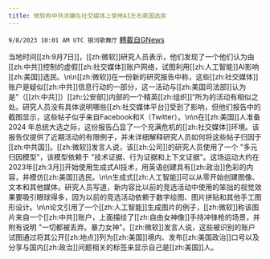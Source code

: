 ```yaml
---
title: 微软称中共涉嫌在社交媒体上使用AI左右美国选民
---
```

`9/8/2023 10:01 AM UTC 银河歌舞厅` [轉載自GNews](https://gnews.org/articles/1662591)

当地时间[[zh:9月7日]]，[[zh:微软]]研究人员表示，他们发现了一个他们认为由[[zh:中共]]控制的虚假[[zh:社交媒体]]账户网络，试图利用[[zh:人工智能]]AI影响[[zh:美国]]选民。\n\n[[zh:微软]]在一份新的研究报告中称，这些[[zh:社交媒体]]账户是疑似[[zh:中共]]信息行动的一部分，这一活动与[[zh:美国司法部]]认为是\"（[[zh:中共]]）[[zh:公安部]]内部的一个精英[[zh:组织]]“所为的活动有相似之处。研究人员没有具体说明哪些[[zh:社交媒体平台]]受到了影响，但他们报告中的截图显示，这些帖子似乎来自Facebook和X（Twitter）。\n\n在[[zh:美国]]人准备 2024 年总统大选之际，这份报告凸显了一个充满危机的[[zh:社交媒体]]环境。该报告仅提供了近期活动的有限例子，并未详细解释研究人员如何将这些帖子归因于[[zh:中共国]]。[[zh:微软]]发言人说，该[[zh:公司]]的研究人员使用了一个 \"多元归因模型\"，该模型依赖于 \"技术证据、行为证据和上下文证据\"。这场运动大约在2023年[[zh:3月]]开始使用生成式AI技术，用英语创建具有[[zh:政治]]色彩的内容，并模仿[[zh:美国]]选民。\n\n生成式[[zh:人工智能]]可以从零开始创建图像、文本和其他媒体。研究人员写道，新内容比以前的竞选活动中使用的笨拙的视觉效果要吸引眼球得多，因为以前的竞选活动依赖于数字绘图、图片拼贴和其他手工图形设计。\n\n论文引用了一个[[zh:人工智能]]生成图片的例子，[[zh:微软]]称该图片来自一个[[zh:中共]]账户，上面描绘了[[zh:自由女神像]]手持冲锋枪的场景，并附有说明 \"一切都被丢弃。暴力女神\"。[[zh:微软]]发言人说，这些被识别的账户试图通过将其公开[[zh:地点]]列为[[zh:美国]]境内、发布[[zh:美国政治]]口号以及分享与国内[[zh:政治]]问题相关的标签来显示自己是[[zh:美国]]人。
